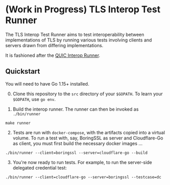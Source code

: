 <!-- SPDX-FileCopyrightText: 2020 The tls-interop-runner Authors -->
<!-- SPDX-License-Identifier: CC0-1.0 -->

# (Work in Progress) TLS Interop Test Runner

The TLS Interop Test Runner aims to test interoperability between
implementations of TLS by running various tests involving clients and servers
drawn from differing implementations.

It is fashioned after the [QUIC Interop
Runner](https://github.com/marten-seemann/quic-interop-runner).

## Quickstart

You will need to have Go 1.15+ installed.

0. Clone this repository to the `src` directory of your `$GOPATH`.
To learn your `$GOPATH`, use `go env`.

1. Build the interop runner. The runner can then be invoked as `./bin/runner`
```
make runner
```

2. Tests are run with `docker-compose`, with the artifacts copied into a virtual
volume. To run a test with, say, BoringSSL as server and Cloudflare-Go as client,
you must first build the necessary docker images ...
```
./bin/runner --client=boringssl --server=cloudflare-go --build
```

3. You're now ready to run tests. For example, to run the server-side delegated credential
test:

```
./bin/runner --client=cloudflare-go --server=boringssl --testcase=dc
```
